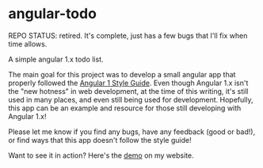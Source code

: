 # angular-todo
REPO STATUS: retired. It's complete, just has a few bugs that I'll fix when time allows.

A simple angular 1.x todo list.

The main goal for this project was to develop a small angular app that properly followed the [Angular 1 Style Guide](https://github.com/johnpapa/angular-styleguide/blob/master/a1/README.md). Even though Angular 1.x isn't the "new hotness" in web development, at the time of this writing, it's still used in many places, and even still being used for development. Hopefully, this app can be an example and resource for those still developing with Angular 1.x!

Please let me know if you find any bugs, have any feedback (good or bad!), or find ways that this app doesn't follow the style guide!

Want to see it in action? Here's the [demo](http://coltonhurst.com/projects/angular-todo/) on my website.
